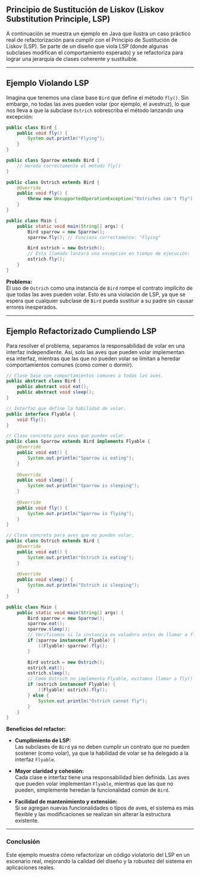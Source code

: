 ## Principio de Sustitución de Liskov (Liskov Substitution Principle, LSP)

A continuación se muestra un ejemplo en Java que ilustra un caso práctico real de refactorización para cumplir con el Principio de Sustitución de Liskov (LSP). Se parte de un diseño que viola LSP (donde algunas subclases modifican el comportamiento esperado) y se refactoriza para lograr una jerarquía de clases coherente y sustituible.

---

## Ejemplo Violando LSP

Imagina que tenemos una clase base `Bird` que define el método `fly()`. Sin embargo, no todas las aves pueden volar (por ejemplo, el avestruz), lo que nos lleva a que la subclase `Ostrich` sobrescriba el método lanzando una excepción:

```java
public class Bird {
    public void fly() {
        System.out.println("Flying");
    }
}

public class Sparrow extends Bird {
    // Hereda correctamente el método fly()
}

public class Ostrich extends Bird {
    @Override
    public void fly() {
        throw new UnsupportedOperationException("Ostriches can't fly");
    }
}

public class Main {
    public static void main(String[] args) {
        Bird sparrow = new Sparrow();
        sparrow.fly(); // Funciona correctamente: "Flying"

        Bird ostrich = new Ostrich();
        // Esta llamada lanzará una excepción en tiempo de ejecución:
        ostrich.fly();
    }
}
```

**Problema:**  
El uso de `Ostrich` como una instancia de `Bird` rompe el contrato implícito de que todas las aves pueden volar. Esto es una violación de LSP, ya que se espera que cualquier subclase de `Bird` pueda sustituir a su padre sin causar errores inesperados.

---

## Ejemplo Refactorizado Cumpliendo LSP

Para resolver el problema, separamos la responsabilidad de volar en una interfaz independiente. Así, solo las aves que pueden volar implementan esa interfaz, mientras que las que no pueden volar se limitan a heredar comportamientos comunes (como comer o dormir).

```java
// Clase base con comportamientos comunes a todas las aves.
public abstract class Bird {
    public abstract void eat();
    public abstract void sleep();
}

// Interfaz que define la habilidad de volar.
public interface Flyable {
    void fly();
}

// Clase concreta para aves que pueden volar.
public class Sparrow extends Bird implements Flyable {
    @Override
    public void eat() {
        System.out.println("Sparrow is eating");
    }
    
    @Override
    public void sleep() {
        System.out.println("Sparrow is sleeping");
    }
    
    @Override
    public void fly() {
        System.out.println("Sparrow is flying");
    }
}

// Clase concreta para aves que no pueden volar.
public class Ostrich extends Bird {
    @Override
    public void eat() {
        System.out.println("Ostrich is eating");
    }
    
    @Override
    public void sleep() {
        System.out.println("Ostrich is sleeping");
    }
}

public class Main {
    public static void main(String[] args) {
        Bird sparrow = new Sparrow();
        sparrow.eat();
        sparrow.sleep();
        // Verificamos si la instancia es voladora antes de llamar a fly()
        if (sparrow instanceof Flyable) {
            ((Flyable) sparrow).fly();
        }

        Bird ostrich = new Ostrich();
        ostrich.eat();
        ostrich.sleep();
        // Como Ostrich no implementa Flyable, evitamos llamar a fly()
        if (ostrich instanceof Flyable) {
            ((Flyable) ostrich).fly();
        } else {
            System.out.println("Ostrich cannot fly");
        }
    }
}
```

**Beneficios del refactor:**

- **Cumplimiento de LSP:**  
  Las subclases de `Bird` ya no deben cumplir un contrato que no pueden sostener (como volar), ya que la habilidad de volar se ha delegado a la interfaz `Flyable`.

- **Mayor claridad y cohesión:**  
  Cada clase e interfaz tiene una responsabilidad bien definida. Las aves que pueden volar implementan `Flyable`, mientras que las que no pueden, simplemente heredan la funcionalidad común de `Bird`.

- **Facilidad de mantenimiento y extensión:**  
  Si se agregan nuevas funcionalidades o tipos de aves, el sistema es más flexible y las modificaciones se realizan sin alterar la estructura existente.

---

### Conclusión

Este ejemplo muestra cómo refactorizar un código violatorio del LSP en un escenario real, mejorando la calidad del diseño y la robustez del sistema en aplicaciones reales.
